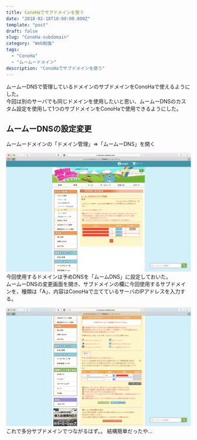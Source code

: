 ```yaml
---
title: ConoHaでサブドメインを使う
date: "2018-02-18T10:00:00.000Z"
template: "post"
draft: false
slug: "ConoHa-subdomain"
category: "Web勉強"
tags:
  - "ConoHa"
  - "ムームードメイン"
description: "ConoHaでサブドメインを使う"
---
```


ムームーDNSで管理しているドメインのサブドメインをConoHaで使えるようにした。  
今回は別のサーバでも同じドメインを使用したいと思い、ムームーDNSのカスタム設定を使用して1つのサブドメインをConoHaで使用できるようにした。

## ムームーDNSの設定変更
ムームードメインの「ドメイン管理」=>「ムームーDNS」を開く

![ムームーDNS](/media/ConoHa-subdomain/muumuudns.png)
今回使用するドメインは予めDNSを「ムームDNS」に設定しておいた。  
ムームーDNSの変更画面を開き、サブドメインの欄に今回使用するサブドメインを、種類は「A」、内容はConoHaで立てているサーバのIPアドレスを入力する。

![ムームーDNS2](/media/ConoHa-subdomain/muumuudns-setting.png)
これで多分サブドメインでつながるはず。。
結構簡単だったや…
